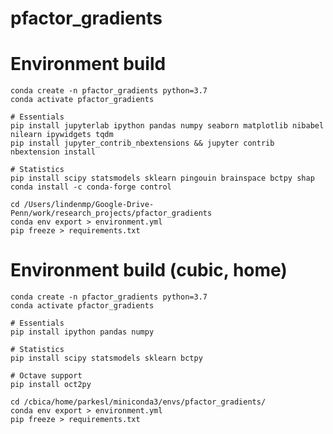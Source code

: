 # pfactor_gradients

# Environment build

    conda create -n pfactor_gradients python=3.7
    conda activate pfactor_gradients

    # Essentials
    pip install jupyterlab ipython pandas numpy seaborn matplotlib nibabel nilearn ipywidgets tqdm
    pip install jupyter_contrib_nbextensions && jupyter contrib nbextension install

	# Statistics
	pip install scipy statsmodels sklearn pingouin brainspace bctpy shap
	conda install -c conda-forge control

    cd /Users/lindenmp/Google-Drive-Penn/work/research_projects/pfactor_gradients
    conda env export > environment.yml
	pip freeze > requirements.txt


# Environment build (cubic, home)

    conda create -n pfactor_gradients python=3.7
    conda activate pfactor_gradients

    # Essentials
    pip install ipython pandas numpy

    # Statistics
    pip install scipy statsmodels sklearn bctpy

    # Octave support
    pip install oct2py

    cd /cbica/home/parkesl/miniconda3/envs/pfactor_gradients/
    conda env export > environment.yml
    pip freeze > requirements.txt
